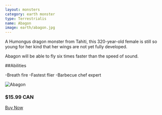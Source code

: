 ```yaml
---
layout: monsters
category: earth monster
type: Terrestrialis
name: Abagon
image: earth/abagon.jpg
---
```

A Humongus dragon monster from Tahiti, this 320-year-old female is still so young for her kind that her wings are not yet fully developed.

Abagon will be able to fly six times faster than the speed of sound.

##Abilities

-Breath fire
-Fastest flier
-Barbecue chef expert

![Abagon](http://api.ning.com/files/cgte-IjRrJVYIjbvM8kvA7JCNc4AMldJfP4ZUVZtdmrTaH4DaflYLhzTi0snM7J67h5dTBmC5tuJ1m7VcMgTU-GgcNJAXtSu/abagon.jpg)

<div class="gutter media grid">
	<h3>$15.99 CAN</h3>
	<a class="btn-round mega {% if page.url == '/cart/' %}current{% endif %}"href="{{site.baseurl}}/cart/">Buy Now</a>
</div>

